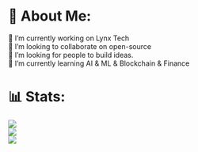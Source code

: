 # 💫 About Me:
🔭 I’m currently working on Lynx Tech<br>👯 I’m looking to collaborate on open-source<br>🤝 I’m looking for people to build ideas.<br>🌱 I’m currently learning AI & ML & Blockchain & Finance

# 📊 Stats:
![](https://github-readme-stats.vercel.app/api?username=fr0ziii&theme=dark&hide_border=true&include_all_commits=false&count_private=true)<br/>
![](https://github-readme-streak-stats.herokuapp.com/?user=fr0ziii&theme=dark&hide_border=true)<br/>
![](https://github-readme-stats.vercel.app/api/top-langs/?username=fr0ziii&theme=dark&hide_border=true&include_all_commits=false&count_private=true&layout=compact)

